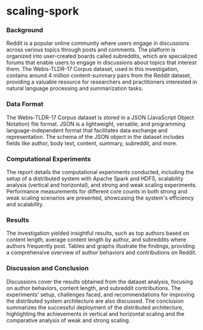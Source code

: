 # scaling-spork

### Background

Reddit is a popular online community where users engage in discussions across various topics through posts and comments. The platform is organized into user-created boards called subreddits, which are specialized forums that enable users to engage in discussions about topics that interest them. The Webis-TLDR-17 Corpus dataset, used in this investigation, contains around 4 million content-summary pairs from the Reddit dataset, providing a valuable resource for researchers and practitioners interested in natural language processing and summarization tasks.

### Data Format

The Webis-TLDR-17 Corpus dataset is stored in a JSON (JavaScript Object Notation) file format. JSON is a lightweight, versatile, and programming language-independent format that facilitates data exchange and representation. The schema of the JSON object in the dataset includes fields like author, body text, content, summary, subreddit, and more.

### Computational Experiments

The report details the computational experiments conducted, including the setup of a distributed system with Apache Spark and HDFS, scalability analysis (vertical and horizontal), and strong and weak scaling experiments. Performance measurements for different core counts in both strong and weak scaling scenarios are presented, showcasing the system's efficiency and scalability.

### Results

The investigation yielded insightful results, such as top authors based on content length, average content length by author, and subreddits where authors frequently post. Tables and graphs illustrate the findings, providing a comprehensive overview of author behaviors and contributions on Reddit.

### Discussion and Conclusion

Discussions cover the results obtained from the dataset analysis, focusing on author behaviors, content length, and subreddit contributions. The experiments' setup, challenges faced, and recommendations for improving the distributed system architecture are also discussed. The conclusion summarizes the successful deployment of the distributed architecture, highlighting the achievements in vertical and horizontal scaling and the comparative analysis of weak and strong scaling.

